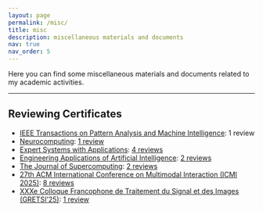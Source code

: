 ```yaml
---
layout: page
permalink: /misc/
title: misc
description: miscellaneous materials and documents
nav: true
nav_order: 5
---
```


Here you can find some miscellaneous materials and documents related to my academic activities.

---

## Reviewing Certificates

- [IEEE Transactions on Pattern Analysis and Machine Intelligence](https://ieeexplore.ieee.org/xpl/RecentIssue.jsp?punumber=34): 1 review
- [Neurocomputing](https://www.sciencedirect.com/journal/neurocomputing): [1 review](/assets/pdf/ReviewerCertificates/NEUCOM.pdf)
- [Expert Systems with Applications](https://www.sciencedirect.com/journal/expert-systems-with-applications): [4 reviews](/assets/pdf/ReviewerCertificates/ESWA.pdf)
- [Engineering Applications of Artificial Intelligence](https://www.sciencedirect.com/journal/engineering-applications-of-artificial-intelligence): [2 reviews](/assets/pdf/ReviewerCertificates/EAAI.pdf)
- [The Journal of Supercomputing](https://link.springer.com/journal/11227): [2 reviews](/assets/pdf/ReviewerCertificates/TJS.pdf)
- [27th ACM International Conference on Multimodal Interaction (ICMI 2025)](https://icmi.acm.org/2025/people/): [8 reviews](https://icmi.acm.org/2025/people/)
- [XXXe Colloque Francophone de Traitement du Signal et des Images (GRETSI’25)](https://gretsi.fr/2025/): [1 review](https://github.com/GRETSI-2025/Label-Reproductible/issues/36)

